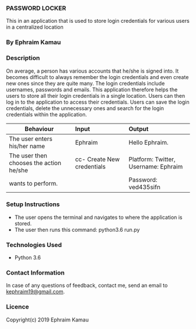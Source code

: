 ### PASSWORD LOCKER
This in an application that is used to store login credentials for various users in a centralized location

### By Ephraim Kamau

### Description
On average, a person has various accounts that he/she is signed into. It becomes difficult to always remember the login credentials and even create new ones since they are quite many. The login credentials include usernames, passwords and emails.
This application therefore helps the users to store all their login credentials in a single location. Users can then log in to the application to access their credentials.
Users can save the login credentials, delete the unnecessary ones and search for the login credentials within the application.

| Behaviour                                   |           Input                                          |Output                                  |
| --------------------------------            | :------------------------------------------------------- | :--------------------------------------|
|The user enters his/her name                 | Ephraim                                                  | Hello Ephraim.                         |
|The user then chooses the action he/she      | cc- Create New credentials                               |Platform: Twitter, Username: Ephraim    |
|wants to perform.                            |                                                          |Password: ved435sifn                     |                                             |                                                          |                                        |
### Setup Instructions
<ul>
<li>The user opens the terminal and navigates to where the application is stored.</li>
<li>The user then runs this command: python3.6 run.py</li>
</ul>

### Technologies Used
<ul>
<li>Python 3.6</li>
</ul>

### Contact Information
 In case of any questions of feedback, contact me, send an email to kephraim19@gmail.com.

### Licence
Copyright(c) 2019 Ephraim Kamau
